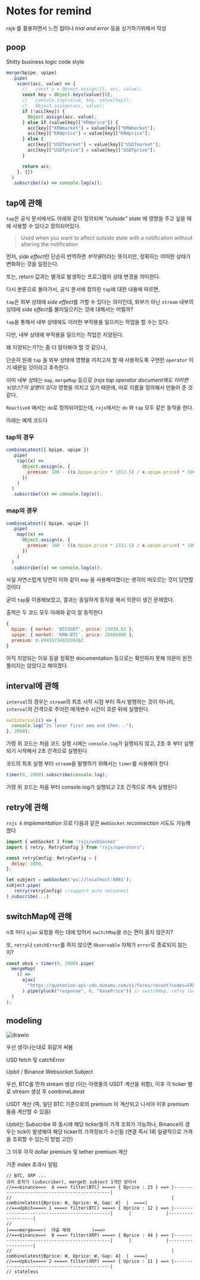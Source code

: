 # Notes for remind

_rxjs_ 를 활용하면서 느낀 점이나 _trial and error_ 등을 상기하기위해서 작성 <!-- `rxjs` -->

## poop

Shitty business logic code style

```javascript
merge(bpipe, upipe)
  .pipe(
    scan((acc, value) => {
      //   const y = Object.assign({}, acc, value);
      const key = Object.keys(value)[0];
      //   console.log(value, key, value[key]);
      //   Object.assign(acc, value);
      if (!acc[key]) {
        Object.assign(acc, value);
      } else if (value[key]["KRWprice"]) {
        acc[key]["KRWmarket"] = value[key]["KRWmarket"];
        acc[key]["KRWprice"] = value[key]["KRWprice"];
      } else {
        acc[key]["USDTmarket"] = value[key]["USDTmarket"];
        acc[key]["USDTprice"] = value[key]["USDTprice"];
      }

      return acc;
    }, {})
  )
  .subscribe((x) => console.log(x));
```

## tap에 관해

`tap`은 공식 문서에서도 아래와 같이 정의되며 _"outside" state_ 에 영향을 주고 싶을 때에 사용할 수 있다고 정의되어있다.

> Used when you want to affect outside state with a notification without altering the notification

먼저, *side effect*란 단순히 번역하면 *부작용*이라는 뜻이지만, 정확히는 어떠한 상태가 변화하는 것을 일컫는다.

또는, _return_ 값과는 별개로 발생하는 프로그램의 상태 변경을 의미한다.

다시 본론으로 돌아가서, 공식 문서에 정의된 `tap`에 대한 내용에 따르면,

`tap`은 외부 상태에 *side effect*를 가할 수 있다는 의미인데, 외부가 아닌 `stream` 내부의 상태에 *side effect*를 불러일으키는 것에 대해서는 어떨까?

`tap`을 통해서 내부 상태에도 이러한 부작용을 일으키는 작업을 할 수는 있다.

다만, 내부 상태에 부작용을 일으키는 작업은 지양된다.

왜 지양되는가?는 좀 더 알아봐야 할 것 같으나,

단순히 원래 `tap` 을 외부 상태에 영향을 끼치고자 할 때 사용하도록 구현한 `operator` 이기 때문일 것이라고 추측한다.

이미 내부 상태는 `map`, `mergeMap` 등으로 _(rxjs tap operator document에도 이러한 뉘앙스?의 설명이 있다)_ 영향을 끼치고 있기 때문에, 따로 이름을 정의해서 만들어 준 것 같다.

`ReactiveX` 에서는 `do`로 정의되어있는데, `rxjs`에서는 `do` 와 `tap` 모두 같은 동작을 한다.

아래는 예제 코드다

### tap의 경우

```javascript
combineLatest({ bpipe, upipe })
  .pipe(
    tap((x) =>
      Object.assign(x, {
        premium: 100 - ((x.bpipe.price * 1312.5) / x.upipe.price) * 100,
      })
    )
  )
  .subscribe((x) => console.log(x));
```

### map의 경우

```javascript
combineLatest({ bpipe, upipe })
  .pipe(
    map((x) =>
      Object.assign(x, {
        premium: 100 - ((x.bpipe.price * 1312.5) / x.upipe.price) * 100,
      })
    )
  )
  .subscribe((x) => console.log(x));
```

사실 자연스럽게 당연히 이와 같이 `map` 을 사용해야겠다는 생각이 떠오르는 것이 당연할 것이다

굳이 `tap`을 이용해보았고, 결과는 동일하게 동작을 해서 의문이 생긴 문제였다.

출력은 두 코드 모두 아래와 같이 잘 동작한다

```javascript
{
  bpipe: { market: 'BTCUSDT', price: 19938.81 },
  upipe: { market: 'KRW-BTC', price: 26406000 },
  premium: 0.8949173483299262
}
```

아직 지양되는 이유 등을 정확한 documentation 등으로는 확인하지 못해 의문이 완전 풀리지는 않았다고 해야겠다.

## interval에 관해

`interval`의 경우는 `stream`의 최초 시작 시점 부터 즉시 발행하는 것이 아니라, `interval`의 간격으로 주어진 매개변수 시간이 흐른 뒤에 실행된다.

```javascript
setInterval(() => {
  console.log("2s later first see and then...");
}, 2000);
```

가령 위 코드는 처음 코드 실행 시에는 `console.log`가 실행되지 않고, 2초 후 부터 실행되기 시작해서 2초 간격으로 실행된다

코드의 최초 실행 부터 `stream`을 발행하기 위해서는 `timer`를 사용해야 한다

```javascript
timer(0, 2000).subscribe(console.log);
```

가령 위 코드는 처음 부터 console.log가 실행되고 2초 간격으로 계속 실행된다

## retry에 관해

`rxjs 6` _implementation_ 으로 다음과 같은 `WebSocket` _reconnection_ 시도도 가능해졌다

```javascript
import { webSocket } from 'rxjs/webSocket'
import { retry, RetryConfig } from "rxjs/operators";

const retryConfig: RetryConfig = {
  delay: 3000,
};

let subject = webSocket('ws://localhost:8081');
subject.pipe(
   retry(retryConfig) //support auto reconnect
).subscribe(...)
```

## switchMap에 관해

n초 마다 `ajax` 요청을 하는 데에 있어서 `switchMap`을 쓰는 편이 옳지 않은지?

또, `retry`나 `catchError`를 하지 않으면 `Observable` 자체가 `error`로 종료되지 않는지?

```javascript
const obs$ = timer(0, 2000).pipe(
  mergeMap(
    () =>
      ajax(
        "https://quotation-api-cdn.dunamu.com/v1/forex/recent?codes=FRX.KRWUSD"
      ).pipe(pluck("response", 0, "basePrice")) // switchMap, retry (or catchError)
  )
);
```

## modeling

![drawio](https://github.com/gloomydumber/rxjsPlayground/blob/master/img/drawio.png)

우선 생각나는대로 휘갈겨 써봄

USD fetch 및 catchError

Upbit / Binance Websocket Subject

우선, BTC를 먼저 stream 생성 (이는 아랫줄의 USDT 계산을 위함), 이후 각 ticker 별로 stream 생성 후 combineLatest

USDT 계산 (즉, 일단 BTC 기준으로의 premium 이 계산되고 나서야 이후 premium 들을 계산할 수 있음)

Upbit는 Subscribe 와 동시에 해당 ticker들의 가격 조회가 가능하나, Binance의 경우는 tick이 발생해야 해당 ticker의 가격정보가 수신됨 (연결 즉시 1회 일괄적으로 가격을 조회할 수 있는지 방법 고안)

그 이후 각각 dollar premium 및 tether premium 계산

기준 index 초과시 알림

```
// BTC, XRP ...                                                                                                           괴리 포착기 (subscriber), merge된 subject 1개만 받아서
//===binance==>  A ===> filter(BTC) ====> { Bprice : 23 } ==> |----------------------------------------------|
//                                                            | combinelatest{Bprice: W, Uprice: W, Gap: 4}  |  ====|
//===Upbit====> 1 ====> filter(BTC) ====> { Uprice : 12 } ==> |----------------------------------------------|      |             |-------------------|
//                                                                                                                  |====merge===>|  대출 해줘        |===>
//===binance==>  B ===> filter(XRP) ====> { Bprice : 44 } ==> |----------------------------------------------|      |             |-------------------|
//                                                            | combinelatest{Bprice: W, Uprice: W, Gap: 4}  |  ====|
//===Upbit====> 2 ====> filter(XRP) ====> { Uprice : 11 } ==> |----------------------------------------------|
// stateless
```
